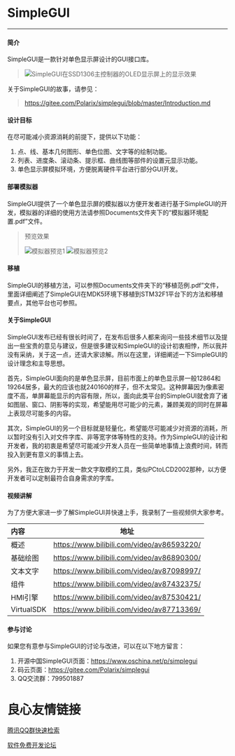 # SimpleGUI

---

#### 简介
SimpleGUI是一款针对单色显示屏设计的GUI接口库。
>![SimpleGUI在SSD1306主控制器的OLED显示屏上的显示效果](https://images.gitee.com/uploads/images/2018/0725/220230_cfc1d5f8_769424.jpeg "SimpleGUI_1.jpg")

关于SimpleGUI的故事，请参见：
>https://gitee.com/Polarix/simplegui/blob/master/Introduction.md

#### 设计目标
在尽可能减小资源消耗的前提下，提供以下功能：

1. 点、线、基本几何图形、单色位图、文字等的绘制功能。
2. 列表、进度条、滚动条、提示框、曲线图等部件的设置元显示功能。
3. 单色显示屏模拟环境，方便脱离硬件平台进行部分GUI开发。

#### 部署模拟器
SimpleGUI提供了一个单色显示屏的模拟器以方便开发者进行基于SimpleGUI的开发，模拟器的详细的使用方法请参照Documents文件夹下的“模拟器环境配置.pdf”文件。
>预览效果
>
>![模拟器预览1](https://images.gitee.com/uploads/images/2018/0725/220159_f29eefb9_769424.jpeg "SimpleGUI_3.jpg")
>![模拟器预览2](https://images.gitee.com/uploads/images/2018/0725/220220_d506c7bd_769424.jpeg "SimpleGUI_2.jpg")

#### 移植

SimpleGUI的移植方法，可以参照Documents文件夹下的“移植范例.pdf”文件，里面详细阐述了SimpleGUI在MDK5环境下移植到STM32F1平台下的方法和移植要点，其他平台也可参照。

#### 关于SimpleGUI
SimpleGUI发布已经有很长时间了，在发布后很多人都来询问一些技术细节以及提出一些宝贵的意见与建议，但是很多建议和SimpleGUI的设计初衷相悖，所以我并没有采纳，关于这一点，还请大家谅解。所以在这里，详细阐述一下SimpleGUI的设计理念和主导思想。

首先，SimpleGUI面向的是单色显示屏，目前市面上的单色显示屏一般12864和19264居多，最大的应该也就240160的样子，但不太常见。这种屏幕因为像素密度不高，单屏幕能显示的内容有限，所以，面向此类平台的SimpleGUI就舍弃了诸如图层、窗口、阴影等的实现，希望能用尽可能少的元素，兼顾美观的同时在屏幕上表现尽可能多的内容。

其次，SimpleGUI的另一个目标就是轻量化，希望能尽可能减少对资源的消耗，所以暂时没有引入对文件字库、非等宽字体等特性的支持。作为SimpleGUI的设计和开发者，我的初衷是希望尽可能减少开发人员在一些简单地事情上浪费时间，转而投入到更有意义的事情上去。

另外，我正在致力于开发一款文字取模的工具，类似PCtoLCD2002那种，以方便开发者可以定制最符合自身需求的字库。

#### 视频讲解  

为了方便大家进一步了解SimpleGUI并快速上手，我录制了一些视频供大家参考。  

|内容|地址|  
|:- |----|  
|概述|https://www.bilibili.com/video/av86593220/|  
|基础绘图|https://www.bilibili.com/video/av86890300/|  
|文本文字|https://www.bilibili.com/video/av87098997/|  
|组件|https://www.bilibili.com/video/av87432375/|  
|HMI引擎|https://www.bilibili.com/video/av87530421/|  
|VirtualSDK|https://www.bilibili.com/video/av87713369/|  

#### 参与讨论
如果您有意参与SimpleGUI的讨论与改进，可以在以下地方留言：

1. 开源中国SimpleGUI页面：https://www.oschina.net/p/simplegui
2. 码云页面：https://gitee.com/Polarix/simplegui
3. QQ交流群：799501887

 # 良心友情链接

[腾讯QQ群快速检索](http://u.720life.cn/s/8cf73f7c)

[软件免费开发论坛](http://u.720life.cn/s/bbb01dc0)